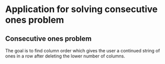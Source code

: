 # Application for solving consecutive ones problem

## Consecutive ones problem

The goal is to find column order which gives the user a continued string of ones in a row after deleting the lower number of columns.
